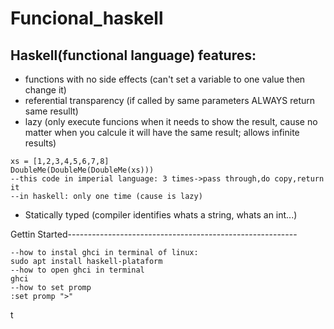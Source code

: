 # Funcional_haskell

## Haskell(functional language) features:
* functions with no side effects (can't set a variable to one value then change it)
* referential transparency (if called by same parameters ALWAYS return same resullt)
* lazy (only execute funcions when it needs to show the result, cause no matter when you calcule it will have the same result; allows infinite results)

```
xs = [1,2,3,4,5,6,7,8]
DoubleMe(DoubleMe(DoubleMe(xs)))
--this code in imperial language: 3 times->pass through,do copy,return it
--in haskell: only one time (cause is lazy)
````
* Statically typed (compiler identifies whats a string, whats an int...)

Gettin Started---------------------------------------------------------
```
--how to instal ghci in terminal of linux:
sudo apt install haskell-plataform
--how to open ghci in terminal
ghci
--how to set promp
:set promp ">"
```
t
